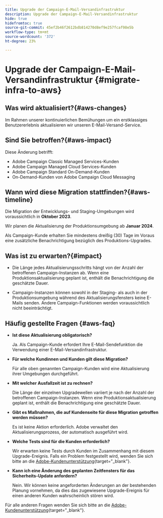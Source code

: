 ```yaml
---
title: Upgrade der Campaign-E-Mail-Versandinfrastruktur
description: Upgrade der Campaign-E-Mail-Versandinfrastruktur
hide: true
hidefromtoc: true
source-git-commit: 45ef2b46f2612bdb814270d8ef9e257fcaf98e5b
workflow-type: tm+mt
source-wordcount: '372'
ht-degree: 23%

---
```



# Upgrade der Campaign-E-Mail-Versandinfrastruktur {#migrate-infra-to-aws}

## Was wird aktualisiert?{#aws-changes}

Im Rahmen unserer kontinuierlichen Bemühungen um ein erstklassiges Benutzererlebnis aktualisieren wir unseren E-Mail-Versand-Service.

## Sind Sie betroffen?{#aws-impact}

Diese Änderung betrifft:

* Adobe Campaign Classic Managed Services-Kunden
* Adobe Campaign Managed Cloud Services-Kunden
* Adobe Campaign Standard On-Demand-Kunden
* On-Demand-Kunden von Adobe Campaign Cloud Messaging

## Wann wird diese Migration stattfinden?{#aws-timeline}

Die Migration der Entwicklungs- und Staging-Umgebungen wird voraussichtlich in **Oktober 2023**.

Wir planen die Aktualisierung der Produktionsumgebung ab **Januar 2024**.

Als Campaign-Kunde erhalten Sie mindestens dreißig (30) Tage im Voraus eine zusätzliche Benachrichtigung bezüglich des Produktions-Upgrades.

## Was ist zu erwarten?{#impact}

* Die Länge jedes Aktualisierungsschritts hängt von der Anzahl der betroffenen Campaign-Instanzen ab. Wenn eine Produktionsaktualisierung geplant ist, enthält die Benachrichtigung die geschätzte Dauer.

* Campaign-Instanzen können sowohl in der Staging- als auch in der Produktionsumgebung während des Aktualisierungsfensters keine E-Mails senden. Andere Campaign-Funktionen werden voraussichtlich nicht beeinträchtigt.

## Häufig gestellte Fragen {#aws-faq}

* **Ist diese Aktualisierung obligatorisch?**

  Ja. Als Campaign-Kunde erfordert Ihre E-Mail-Sendefunktion die Verwendung einer E-Mail-Versandinfrastruktur.

* **Für welche Kundinnen und Kunden gilt diese Migration?**

  Für alle oben genannten Campaign-Kunden wird eine Aktualisierung ihrer Umgebungen durchgeführt.

* **Mit welcher Ausfallzeit ist zu rechnen?**

  Die Länge der einzelnen Upgradewellen variiert je nach der Anzahl der betroffenen Campaign-Instanzen. Wenn eine Produktionsaktualisierung geplant ist, enthält die Benachrichtigung eine geschätzte Dauer.

* **Gibt es Maßnahmen, die auf Kundenseite für diese Migration getroffen werden müssen?**

  Es ist keine Aktion erforderlich. Adobe verwaltet den Aktualisierungsprozess, der automatisch ausgeführt wird.

* **Welche Tests sind für die Kunden erforderlich?**

  Wir erwarten keine Tests durch Kunden im Zusammenhang mit diesem Upgrade-Ereignis. Falls ein Problem festgestellt wird, wenden Sie sich bitte an die [Adobe-Kundenunterstützung](https://experienceleague.adobe.com/?support-solution=Campaign#support){target="_blank"}.


* **Kann ich eine Änderung des geplanten Zeitfensters für das Sicherheits-Update anfordern?**

  Nein. Wir können keine angeforderten Änderungen an der bestehenden Planung vornehmen, da dies das zugewiesene Upgrade-Ereignis für einen anderen Kunden wahrscheinlich stören wird.

Für alle anderen Fragen wenden Sie sich bitte an die [Adobe-Kundenunterstützung](https://experienceleague.adobe.com/?support-solution=Campaign#support){target="_blank"}.
